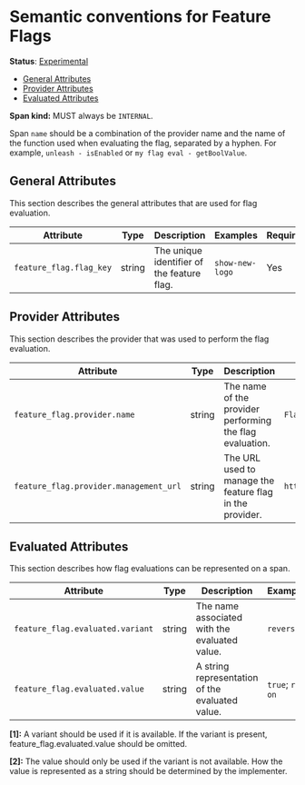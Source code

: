 # Semantic conventions for Feature Flags

**Status**: [Experimental](../../../document-status.md)

<!-- Re-generate TOC with `markdown-toc --no-first-h1 -i` -->

<!-- toc -->

- [General Attributes](#general-attributes)
- [Provider Attributes](#provider-attributes)
- [Evaluated Attributes](#evaluated-attributes)

<!-- tocstop -->

**Span kind:** MUST always be `INTERNAL`.

Span `name` should be a combination of the provider name and the name of the function used when evaluating the flag, separated by a hyphen. For example, `unleash - isEnabled` or `my flag eval - getBoolValue`.

## General Attributes

This section describes the general attributes that are used for flag evaluation.

<!-- semconv feature_flag -->
| Attribute  | Type | Description  | Examples  | Required |
|---|---|---|---|---|
| `feature_flag.flag_key` | string | The unique identifier of the feature flag. | `show-new-logo` | Yes |
<!-- endsemconv -->

## Provider Attributes

This section describes the provider that was used to perform the flag evaluation.

<!-- semconv feature_flag.provider -->
| Attribute  | Type | Description  | Examples  | Required |
|---|---|---|---|---|
| `feature_flag.provider.name` | string | The name of the provider performing the flag evaluation. | `Flag Manager` | Yes |
| `feature_flag.provider.management_url` | string | The URL used to manage the feature flag in the provider. | `http://localhost:4200/flags/1` | No |
<!-- endsemconv -->

## Evaluated Attributes

This section describes how flag evaluations can be represented on a span.

<!-- semconv feature_flag.evaluated -->
| Attribute  | Type | Description  | Examples  | Required |
|---|---|---|---|---|
| `feature_flag.evaluated.variant` | string | The name associated with the evaluated value. | `reverse` | Conditional [1] |
| `feature_flag.evaluated.value` | string | A string representation of the evaluated value. | `true`; `red`; `on` | Conditional [2] |

**[1]:** A variant should be used if it is available. If the variant is present, feature_flag.evaluated.value should be omitted.

**[2]:** The value should only be used if the variant is not available. How the value is represented as a string should be determined by the implementer.
<!-- endsemconv -->
